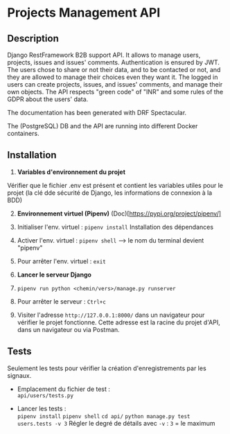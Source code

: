 
# Projects Management API 

## Description 

Django RestFramework B2B support API. 
It allows to manage users, projects, issues and issues' comments. Authentication is ensured by JWT. The users chose to share or not their data, and to be contacted or not, and they are allowed to manage their choices even they want it. 
The logged in users can create projects, issues, and issues' comments, and manage their own objects. 
The API respects "green code" of "INR" and some rules of the GDPR about the users' data. 

The documentation has been generated with DRF Spectacular. 

The (PostgreSQL) DB and the API are running into different Docker containers. 


## Installation 

1. **Variables d'environnement du projet** 

Vérifier que le fichier .env est présent et contient les variables utiles pour le projet (la clé dde sécurité de Django, les informations de connexion à la BDD) 


2. **Environnement virtuel (Pipenv)** 
(Doc)[https://pypi.org/project/pipenv/] 

21. Initialiser l'env. virtuel : `pipenv install` 
    Installation des dépendances 
22. Activer l'env. virtuel : `pipenv shell` 
    --> le nom du terminal devient "pipenv" 
23. Pour arrêter l'env. virtuel : `exit` 


3. **Lancer le serveur Django** 

31. `pipenv run python <chemin/vers>/manage.py runserver` 
32. Pour arrêter le serveur : `Ctrl+c` 


4. Visiter l'adresse `http://127.0.0.1:8000/` dans un navigateur pour vérifier le projet fonctionne. 
Cette adresse est la racine du projet d'API, dans un navigateur ou via Postman. 


## Tests 

Seulement les tests pour vérifier la création d'enregistrements par les signaux. 

*  Emplacement du fichier de test :    
`api/users/tests.py`    

*  Lancer les tests :     
`pipenv install` 
`pipenv shell` 
`cd api/` 
`python manage.py test users.tests -v 3` 
Régler le degré de détails avec `-v` : `3` = le maximum    




